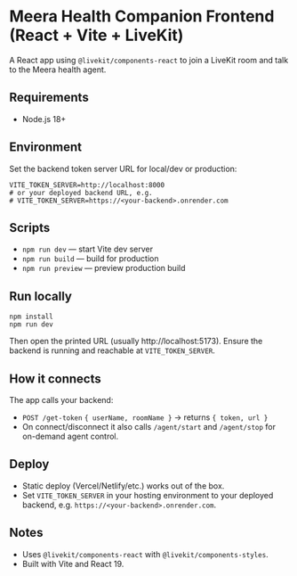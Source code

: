 # Meera Health Companion Frontend (React + Vite + LiveKit)

A React app using `@livekit/components-react` to join a LiveKit room and talk to the Meera health agent.

## Requirements
- Node.js 18+

## Environment
Set the backend token server URL for local/dev or production:
```
VITE_TOKEN_SERVER=http://localhost:8000
# or your deployed backend URL, e.g.
# VITE_TOKEN_SERVER=https://<your-backend>.onrender.com
```

## Scripts
- `npm run dev` — start Vite dev server
- `npm run build` — build for production
- `npm run preview` — preview production build

## Run locally
```
npm install
npm run dev
```
Then open the printed URL (usually http://localhost:5173). Ensure the backend is running and reachable at `VITE_TOKEN_SERVER`.

## How it connects
The app calls your backend:
- `POST /get-token` `{ userName, roomName }` → returns `{ token, url }`
- On connect/disconnect it also calls `/agent/start` and `/agent/stop` for on-demand agent control.

## Deploy
- Static deploy (Vercel/Netlify/etc.) works out of the box.
- Set `VITE_TOKEN_SERVER` in your hosting environment to your deployed backend, e.g. `https://<your-backend>.onrender.com`.

## Notes
- Uses `@livekit/components-react` with `@livekit/components-styles`.
- Built with Vite and React 19.
